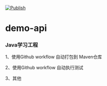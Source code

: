 [![Publish](https://github.com/Shawndslee/demo-api/actions/workflows/maven.yml/badge.svg)](https://github.com/Shawndslee/demo-api/actions/workflows/maven.yml)
# demo-api

### Java学习工程
1、使用Github workflow 自动打包到 Maven仓库

2、使用Github workflow 自动执行测试

3、其他
